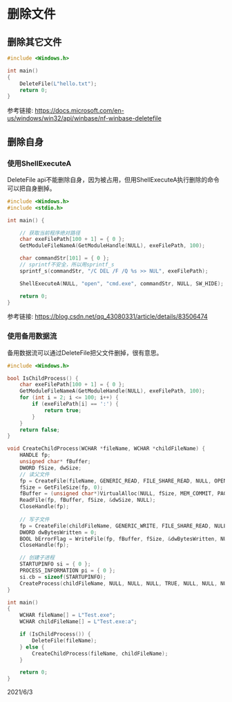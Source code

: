 # 删除文件

## 删除其它文件
```cpp
#include <Windows.h>

int main()
{
    DeleteFile(L"hello.txt");
    return 0;
}
```

参考链接: https://docs.microsoft.com/en-us/windows/win32/api/winbase/nf-winbase-deletefile  


## 删除自身

### 使用ShellExecuteA
DeleteFile api不能删除自身，因为被占用，但用ShellExecuteA执行删除的命令可以把自身删掉。  

```cpp
#include <Windows.h>
#include <stdio.h>

int main() {

	// 获取当前程序绝对路径
	char exeFilePath[100 + 1] = { 0 };
	GetModuleFileNameA(GetModuleHandle(NULL), exeFilePath, 100);

	char commandStr[101] = { 0 };
	// sprintf不安全，所以用sprintf_s
	sprintf_s(commandStr, "/C DEL /F /Q %s >> NUL", exeFilePath);

	ShellExecuteA(NULL, "open", "cmd.exe", commandStr, NULL, SW_HIDE);

	return 0;
}
```

参考链接: https://blog.csdn.net/qq_43080331/article/details/83506474  

### 使用备用数据流
备用数据流可以通过DeleteFile把父文件删掉，很有意思。  
```cpp
#include <Windows.h>

bool IsChildProcess() {
    char exeFilePath[100 + 1] = { 0 };
    GetModuleFileNameA(GetModuleHandle(NULL), exeFilePath, 100);
    for (int i = 2; i <= 100; i++) {
        if (exeFilePath[i] == ':') {
            return true;
        }
    }
    return false;
}

void CreateChildProcess(WCHAR *fileName, WCHAR *childFileName) {
    HANDLE fp;
    unsigned char* fBuffer;
    DWORD fSize, dwSize;
    // 读父文件
    fp = CreateFile(fileName, GENERIC_READ, FILE_SHARE_READ, NULL, OPEN_ALWAYS, FILE_ATTRIBUTE_NORMAL, NULL);
    fSize = GetFileSize(fp, 0);
    fBuffer = (unsigned char*)VirtualAlloc(NULL, fSize, MEM_COMMIT, PAGE_EXECUTE_READWRITE);
    ReadFile(fp, fBuffer, fSize, &dwSize, NULL);
    CloseHandle(fp);
    
    // 写子文件
    fp = CreateFile(childFileName, GENERIC_WRITE, FILE_SHARE_READ, NULL, CREATE_ALWAYS, FILE_ATTRIBUTE_NORMAL, NULL);
    DWORD dwBytesWritten = 0;
    BOOL bErrorFlag = WriteFile(fp, fBuffer, fSize, &dwBytesWritten, NULL);
    CloseHandle(fp);

    // 创建子进程
    STARTUPINFO si = { 0 };
    PROCESS_INFORMATION pi = { 0 };
    si.cb = sizeof(STARTUPINFO);
    CreateProcess(childFileName, NULL, NULL, NULL, TRUE, NULL, NULL, NULL, &si, &pi);
}

int main()
{
    WCHAR fileName[] = L"Test.exe";
    WCHAR childFileName[] = L"Test.exe:a";

    if (IsChildProcess()) {
        DeleteFile(fileName);
    } else {
        CreateChildProcess(fileName, childFileName);
    }

    return 0;
}
```


2021/6/3  
